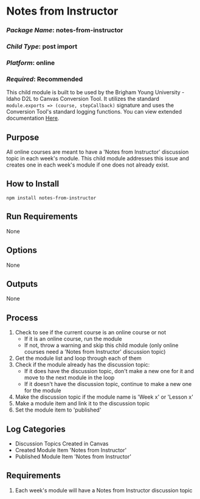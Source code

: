 # Notes from Instructor
### *Package Name*: notes-from-instructor
### *Child Type*: post import
### *Platform*: online
### *Required*: Recommended

This child module is built to be used by the Brigham Young University - Idaho D2L to Canvas Conversion Tool. It utilizes the standard `module.exports => (course, stepCallback)` signature and uses the Conversion Tool's standard logging functions. You can view extended documentation [Here](https://github.com/byuitechops/d2l-to-canvas-conversion-tool/tree/master/documentation).

## Purpose

All online courses are meant to have a 'Notes from Instructor' discussion topic in each week's module. This child module addresses this issue and creates one in each week's module if one does not already exist.

## How to Install

```
npm install notes-from-instructor
```

## Run Requirements

None

## Options

None

## Outputs

None

## Process

1. Check to see if the current course is an online course or not
	- If it is an online course, run the module
	- If not, throw a warning and skip this child module (only online courses need a 'Notes from Instructor' discussion topic)
2. Get the module list and loop through each of them
3. Check if the module already has the discussion topic:
	- If it does have the discussion topic, don't make a new one for it and move to the next module in the loop
	- If it doesn't have the discussion topic, continue to make a new one for the module
4. Make the discussion topic if the module name is 'Week x' or 'Lesson x'
5. Make a module item and link it to the discussion topic
6. Set the module item to 'published'

## Log Categories

- Discussion Topics Created in Canvas
- Created Module Item 'Notes from Instructor'
- Published Module Item 'Notes from Instructor'

## Requirements

1. Each week's module will have a Notes from Instructor discussion topic